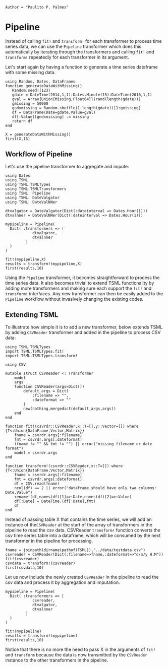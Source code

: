 ```@meta
Author = "Paulito P. Palmes"
```

# Pipeline

Instead of calling `fit!` and `transform!` for each transformer to process time series data, we can
use the `Pipeline` transformer which does this automatically by iterating through the transformers
and calling `fit!` and `transform!` repeatedly for each transformer in its argument.

Let's start again by having a function to generate a time series dataframe with some missing data.

```@example pipeline
using Random, Dates, DataFrames
function generateDataWithMissing()
   Random.seed!(123)
   gdate = DateTime(2014,1,1):Dates.Minute(15):DateTime(2016,1,1)
   gval = Array{Union{Missing,Float64}}(rand(length(gdate)))
   gmissing = 50000
   gndxmissing = Random.shuffle(1:length(gdate))[1:gmissing]
   df = DataFrame(Date=gdate,Value=gval)
   df[:Value][gndxmissing] .= missing
   return df
end

X = generateDataWithMissing()
first(X,15)
```

## Workflow of Pipeline

Let's use the pipeline transformer to aggregate and impute:

```@example pipeline
using Dates
using TSML
using TSML.TSMLTypes
using TSML.TSMLTransformers
using TSML: Pipeline
using TSML: DateValgator
using TSML: DateValNNer

dtvalgator = DateValgator(Dict(:dateinterval => Dates.Hour(1)))
dtvalnner = DateValNNer(Dict(:dateinterval => Dates.Hour(1)))

mypipeline = Pipeline(
  Dict( :transformers => [
            dtvalgator,
            dtvalnner
         ]
  )
)

fit!(mypipeline,X)
results = transform!(mypipeline,X)
first(results,10)
```

Using the `Pipeline` transformer, it becomes straightforward to process the
time series data. It also becomes trivial to extend TSML functionality by
adding more transformers and making sure each support the `fit!` and `transform!`
interfaces. Any new transformer can then be easily added to the `Pipeline` workflow 
without invasively changing the existing codes.

## Extending TSML

To illustrate how simple it is to add a new transformer, below extends
TSML by adding `CSVReader` transformer and added in the pipeline to process CSV data:

```@example pipeline
using TSML.TSMLTypes
import TSML.TSMLTypes.fit!
import TSML.TSMLTypes.transform!

using CSV

mutable struct CSVReader <: Transformer
    model
    args
    function CSVReader(args=Dict())
        default_args = Dict(
            :filename => "",
            :dateformat => ""
        )
        new(nothing,mergedict(default_args,args))
    end
end

function fit!(csvrdr::CSVReader,x::T=[],y::Vector=[]) where {T<:Union{DataFrame,Vector,Matrix}}
    fname = csvrdr.args[:filename]
    fmt = csvrdr.args[:dateformat]
    (fname != "" && fmt != "") || error("missing filename or date format")
    model = csvrdr.args
end

function transform!(csvrdr::CSVReader,x::T=[]) where {T<:Union{DataFrame,Vector,Matrix}}
    fname = csvrdr.args[:filename]
    fmt = csvrdr.args[:dateformat]
    df = CSV.read(fname)
    ncol(df) == 2 || error("dataframe should have only two columns: Date,Value")
    rename!(df,names(df)[1]=>:Date,names(df)[2]=>:Value)
    df[:Date] = DateTime.(df[:Date],fmt)
    df
end
```

Instead of passing table X that contains the time series, we will add 
an instance of the`CSVReader` at the start of the array of transformers in the pipeline 
to read the csv data. CSVReader `transform!` function converts the csv time series table
into a dataframe, which will be consumed by the next transformer in the pipeline 
for processing.

```@example pipeline
fname = joinpath(dirname(pathof(TSML)),"../data/testdata.csv")
csvreader = CSVReader(Dict(:filename=>fname,:dateformat=>"d/m/y H:M"))
fit!(csvreader)
csvdata = transform!(csvreader)
first(csvdata,10)
```

Let us now include the newly created `CSVReader` in the pipeline to read the csv data
and process it by aggregation and imputation.


```@example pipeline
mypipeline = Pipeline(
  Dict( :transformers => [
            csvreader,
            dtvalgator,
            dtvalnner
         ]
  )
)

fit!(mypipeline)
results = transform!(mypipeline)
first(results,10)
```

Notice that there is no more the need to pass X in the arguments of `fit!` and `transform`
because the data is now transmitted by the `CSVReader` instance to the other transformers
in the pipeline.
